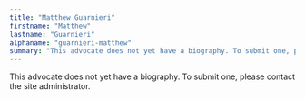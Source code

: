 ```yaml
---
title: "Matthew Guarnieri"
firstname: "Matthew"
lastname: "Guarnieri"
alphaname: "guarnieri-matthew"
summary: "This advocate does not yet have a biography. To submit one, please contact the site administrator."
---
```

This advocate does not yet have a biography. To submit one, please contact the site administrator.

